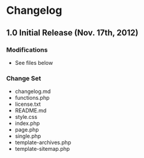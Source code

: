 # Changelog

## 1.0 Initial Release (Nov. 17th, 2012)

### Modifications

* See files below

### Change Set

* changelog.md
* functions.php
* license.txt
* README.md
* style.css
* index.php
* page.php
* single.php
* template-archives.php
* template-sitemap.php